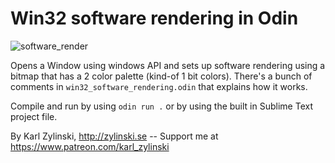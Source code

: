 # Win32 software rendering in Odin

![software_render](https://github.com/user-attachments/assets/68651631-e409-47b3-b1d3-dded7894a21a)

Opens a Window using windows API and sets up software rendering using a bitmap that has a 2 color palette (kind-of 1 bit colors). There's a bunch of comments in `win32_software_rendering.odin` that explains how it works.

Compile and run by using `odin run .` or by using the built in Sublime Text project file.

By Karl Zylinski, http://zylinski.se -- Support me at https://www.patreon.com/karl_zylinski
